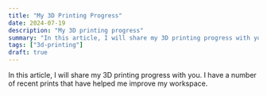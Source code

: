 ```yaml
---
title: "My 3D Printing Progress"
date: 2024-07-19
description: "My 3D printing progress"
summary: "In this article, I will share my 3D printing progress with you. I have a number of recent prints that have helped me improve my workspace."
tags: ["3d-printing"]
draft: true
---
```


In this article, I will share my 3D printing progress with you. I have a number of recent prints that have helped me improve my workspace.
